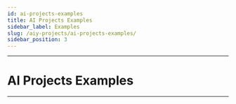 ```yaml
---
id: ai-projects-examples
title: AI Projects Examples
sidebar_label: Examples
slug: /aiy-projects/ai-projects-examples/
sidebar_position: 3
---
```


---
# AI Projects Examples
---